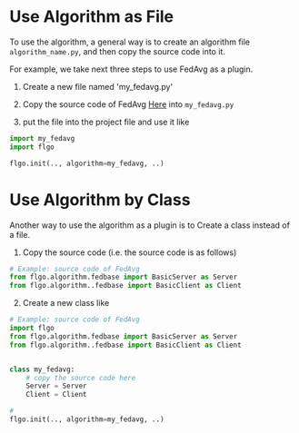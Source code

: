 # Use Algorithm as File
To use the algorithm, a general way is to create an algorithm file `algorithm_name.py`, and then copy the source code into it.

For example, we take next three steps to use FedAvg as a plugin. 

1. Create a new file named 'my_fedavg.py'

2. Copy the source code of FedAvg [Here](https://raw.githubusercontent.com/WwZzz/easyFL/FLGo/resource/algorithm/fedavg.py) into `my_fedavg.py`

3. put the file into the project file and use it like
```python
import my_fedavg
import flgo

flgo.init(.., algorithm=my_fedavg, ..)
```
# Use Algorithm by Class
Another way to use the algorithm as a plugin is to Create a class instead of a file. 

1. Copy the source code (i.e. the source code is as follows)
```python
# Example: source code of FedAvg
from flgo.algorithm.fedbase import BasicServer as Server
from flgo.algorithm..fedbase import BasicClient as Client
```

2. Create a new class like

```python
# Example: source code of FedAvg
import flgo
from flgo.algorithm.fedbase import BasicServer as Server
from flgo.algorithm..fedbase import BasicClient as Client


class my_fedavg:
    # copy the source code here
    Server = Server
    Client = Client

# 
flgo.init(.., algorithm=my_fedavg, ..)
```